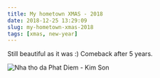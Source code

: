 ```yaml
---
title: My hometown XMAS - 2018
date: 2018-12-25 13:29:09
slug: my-hometown-xmas-2018
tags: [xmas, new-year]
---
```


Still beautiful as it was :)
Comeback after 5 years.

![Nha tho da Phat Diem - Kim Son](/images/kimson-2018.jpg)

<!-- more -->